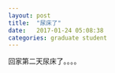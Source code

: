 ```yaml
---
layout: post
title:  "尿床了"
date:   2017-01-24 05:08:38
categories: graduate student
---
```


回家第二天尿床了。。。。
